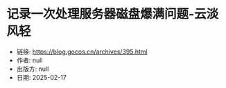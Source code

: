 # 记录一次处理服务器磁盘爆满问题-云淡风轻

- 链接: https://blog.gocos.cn/archives/395.html
- 作者: null
- 出版方: null
- 日期: 2025-02-17

